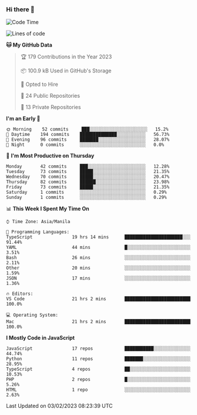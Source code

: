 ### Hi there 👋

<!--START_SECTION:waka-->
![Code Time](http://img.shields.io/badge/Code%20Time-59%20hrs%2030%20mins-blue)

![Lines of code](https://img.shields.io/badge/From%20Hello%20World%20I%27ve%20Written-73%20Thousand%20lines%20of%20code-blue)

**🐱 My GitHub Data** 

> 🏆 179 Contributions in the Year 2023
 > 
> 📦 100.9 kB Used in GitHub's Storage 
 > 
> 💼 Opted to Hire
 > 
> 📜 24 Public Repositories 
 > 
> 🔑 13 Private Repositories  
 > 
**I'm an Early 🐤** 

```text
🌞 Morning    52 commits     ███░░░░░░░░░░░░░░░░░░░░░░   15.2% 
🌆 Daytime    194 commits    ██████████████░░░░░░░░░░░   56.73% 
🌃 Evening    96 commits     ███████░░░░░░░░░░░░░░░░░░   28.07% 
🌙 Night      0 commits      ░░░░░░░░░░░░░░░░░░░░░░░░░   0.0%

```
📅 **I'm Most Productive on Thursday** 

```text
Monday       42 commits     ███░░░░░░░░░░░░░░░░░░░░░░   12.28% 
Tuesday      73 commits     █████░░░░░░░░░░░░░░░░░░░░   21.35% 
Wednesday    70 commits     █████░░░░░░░░░░░░░░░░░░░░   20.47% 
Thursday     82 commits     ██████░░░░░░░░░░░░░░░░░░░   23.98% 
Friday       73 commits     █████░░░░░░░░░░░░░░░░░░░░   21.35% 
Saturday     1 commits      ░░░░░░░░░░░░░░░░░░░░░░░░░   0.29% 
Sunday       1 commits      ░░░░░░░░░░░░░░░░░░░░░░░░░   0.29%

```


📊 **This Week I Spent My Time On** 

```text
⌚︎ Time Zone: Asia/Manila

💬 Programming Languages: 
TypeScript               19 hrs 14 mins      ██████████████████████░░░   91.44% 
YAML                     44 mins             █░░░░░░░░░░░░░░░░░░░░░░░░   3.51% 
Bash                     26 mins             ░░░░░░░░░░░░░░░░░░░░░░░░░   2.11% 
Other                    20 mins             ░░░░░░░░░░░░░░░░░░░░░░░░░   1.59% 
JSON                     17 mins             ░░░░░░░░░░░░░░░░░░░░░░░░░   1.36%

🔥 Editors: 
VS Code                  21 hrs 2 mins       █████████████████████████   100.0%

💻 Operating System: 
Mac                      21 hrs 2 mins       █████████████████████████   100.0%

```

**I Mostly Code in JavaScript** 

```text
JavaScript               17 repos            ███████████░░░░░░░░░░░░░░   44.74% 
Python                   11 repos            ███████░░░░░░░░░░░░░░░░░░   28.95% 
TypeScript               4 repos             ██░░░░░░░░░░░░░░░░░░░░░░░   10.53% 
PHP                      2 repos             █░░░░░░░░░░░░░░░░░░░░░░░░   5.26% 
HTML                     1 repo              ░░░░░░░░░░░░░░░░░░░░░░░░░   2.63%

```



 Last Updated on 03/02/2023 08:23:39 UTC
<!--END_SECTION:waka-->

